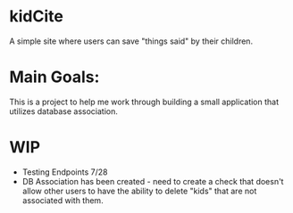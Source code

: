# kidCite
A simple site where users can save "things said" by their children.

# Main Goals:
This is a project to help me work through building a small application that utilizes database association.

# WIP
 - Testing Endpoints 7/28
 - DB Association has been created - need to create a check that doesn't allow other users to have the ability to delete "kids" that are not associated with them.
